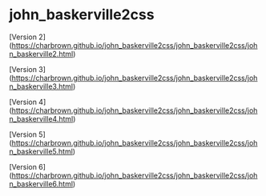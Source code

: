 # john_baskerville2css

[Version 2] (https://charbrown.github.io/john_baskerville2css/john_baskerville2css/john_baskerville2.html)

[Version 3] (https://charbrown.github.io/john_baskerville2css/john_baskerville2css/john_baskerville3.html)

[Version 4] (https://charbrown.github.io/john_baskerville2css/john_baskerville2css/john_baskerville4.html)

[Version 5] (https://charbrown.github.io/john_baskerville2css/john_baskerville2css/john_baskerville5.html)

[Version 6] (https://charbrown.github.io/john_baskerville2css/john_baskerville2css/john_baskerville6.html)
